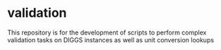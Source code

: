 # validation

 This repository is for the development of scripts to perform complex validation tasks on DIGGS instances as well as unit conversion lookups

